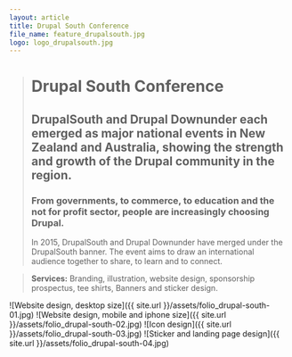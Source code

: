 ```yaml
---
layout: article
title: Drupal South Conference
file_name: feature_drupalsouth.jpg
logo: logo_drupalsouth.jpg
---
```


> # Drupal South Conference
> ## DrupalSouth and Drupal Downunder each emerged as major national events in New Zealand and Australia, showing the strength and growth of the Drupal community in the region.
> ### From governments, to commerce, to education and the not for profit sector, people are increasingly choosing Drupal.
> In 2015, DrupalSouth and Drupal Downunder have merged under the DrupalSouth banner. The event aims to draw an international audience together to share, to learn and to connect.

> **Services:** Branding, illustration, website design, sponsorship prospectus, tee shirts, Banners and sticker design.

![Website design, desktop size]({{ site.url }}/assets/folio_drupal-south-01.jpg)
![Website design, mobile and iphone size]({{ site.url }}/assets/folio_drupal-south-02.jpg)
![Icon design]({{ site.url }}/assets/folio_drupal-south-03.jpg)
![Sticker and landing page design]({{ site.url }}/assets/folio_drupal-south-04.jpg)


